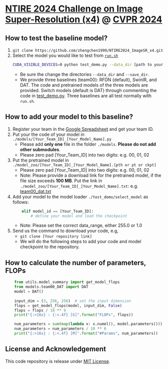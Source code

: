 # [NTIRE 2024 Challenge on Image Super-Resolution (x4)](https://cvlai.net/ntire/2024/) @ [CVPR 2024](https://cvpr.thecvf.com/)

## How to test the baseline model?

1. `git clone https://github.com/zhengchen1999/NTIRE2024_ImageSR_x4.git`
2. Select the model you would like to test from [`run.sh`](./run.sh)
    ```bash
    CUDA_VISIBLE_DEVICES=0 python test_demo.py --data_dir [path to your data dir] --save_dir [path to your save dir] --model_id 0
    ```
    - Be sure the change the directories `--data_dir` and `--save_dir`.
    - We provide three baselines (team00): RFDN (default), SwinIR, and DAT. The code and pretrained models of the three models are provided. Switch models (default is DAT) through commenting the code in [test_demo.py](./test_demo.py#L19). Three baselines are all test normally with `run.sh`.

## How to add your model to this baseline?
1. Register your team in the [Google Spreadsheet](https://docs.google.com/spreadsheets/d/1jblarfHJmhP4saVYdAkURu3nUXYvtFoyh627KT8znPo/edit?usp=sharing) and get your team ID.
2. Put your the code of your model in `./models/[Your_Team_ID]_[Your_Model_Name].py`
   - Please add **only one** file in the folder `./models`. **Please do not add other submodules**.
   - Please zero pad [Your_Team_ID] into two digits: e.g. 00, 01, 02 
3. Put the pretrained model in `./model_zoo/[Your_Team_ID]_[Your_Model_Name].[pth or pt or ckpt]`
   - Please zero pad [Your_Team_ID] into two digits: e.g. 00, 01, 02
   - Note:  Please provide a download link for the pretrained model, if the file size exceeds **100 MB**. Put the link in `./model_zoo/[Your_Team_ID]_[Your_Model_Name].txt`: e.g. [team00_dat.txt](model_zoo/team00_dat.txt)
4. Add your model to the model loader `./test_demo/select_model` as follows:
    ```python
        elif model_id == [Your_Team_ID]:
            # define your model and load the checkpoint
    ```
   - Note: Please set the correct data_range, either 255.0 or 1.0
5. Send us the command to download your code, e.g, 
   - `git clone [Your repository link]`
   - We will do the following steps to add your code and model checkpoint to the repository.
   
## How to calculate the number of parameters, FLOPs

```python
    from utils.model_summary import get_model_flops
    from models.team00_DAT import DAT
    model = DAT()
    
    input_dim = (3, 256, 256)  # set the input dimension
    flops = get_model_flops(model, input_dim, False)
    flops = flops / 10 ** 9
    print("{:>16s} : {:<.4f} [G]".format("FLOPs", flops))

    num_parameters = sum(map(lambda x: x.numel(), model.parameters()))
    num_parameters = num_parameters / 10 ** 6
    print("{:>16s} : {:<.4f} [M]".format("#Params", num_parameters))
```

## License and Acknowledgement
This code repository is release under [MIT License](LICENSE). 

